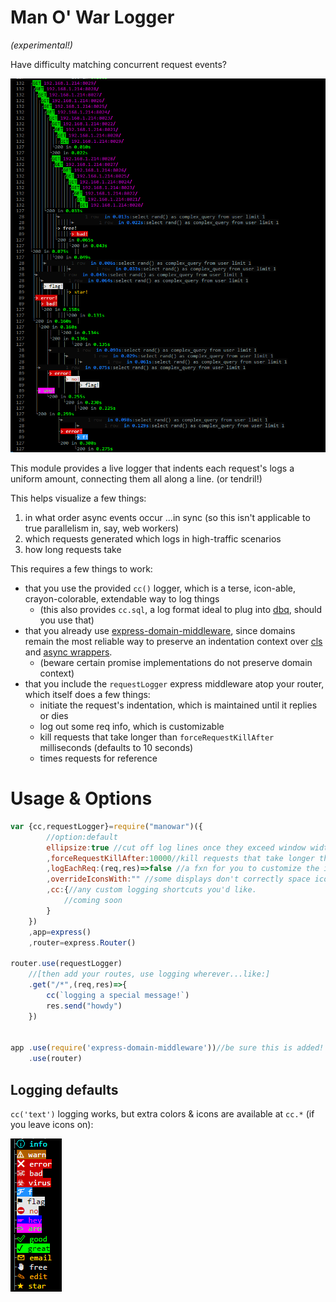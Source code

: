 # Man O' War Logger
_(experimental!)_

Have difficulty matching concurrent request events?

![logging example](https://raw.githubusercontent.com/jnvm/manowar/master/portugese-manowar.png)

This module provides a live logger that indents each request's logs a uniform amount, connecting them all along a line. (or tendril!)

This helps visualize a few things:

1. in what order async events occur ...in sync (so this isn't applicable to true parallelism in, say, web workers)
2. which requests generated which logs in high-traffic scenarios
3. how long requests take

This requires a few things to work:
* that you use the provided `cc()` logger, which is a terse, icon-able, crayon-colorable, extendable way to log things
    * (this also provides `cc.sql`, a log format ideal to plug into [dbq](https://github.com/jnvm/dbq), should you use that)
* that you already use [express-domain-middleware](https://www.npmjs.com/package/express-domain-middleware), since domains remain the most reliable way to preserve an indentation context over [cls](https://www.npmjs.com/package/continuation-local-storage) and [async wrappers](https://github.com/nodejs/tracing-wg/tree/master/docs/AsyncWrap).
    * (beware certain promise implementations do not preserve domain context)
* that you include the `requestLogger` express middleware atop your router, which itself does a few things:
    * initiate the request's indentation, which is maintained until it replies or dies
    * log out some req info, which is customizable
    * kill requests that take longer than `forceRequestKillAfter` milliseconds (defaults to 10 seconds)
    * times requests for reference

# Usage & Options
```javascript
var {cc,requestLogger}=require("manowar")({
        //option:default
        ellipsize:true //cut off log lines once they exceed window width
        ,forceRequestKillAfter:10000//kill requests that take longer than this many millisecond
        ,logEachReq:(req,res)=>false //a fxn for you to customize the incoming request log. Return false to defer to plugin default
        ,overrideIconsWith:"" //some displays don't correctly space icons & break the line display. Override them here
        ,cc:{//any custom logging shortcuts you'd like.
            //coming soon
        }
    })
    ,app=express()
    ,router=express.Router()

router.use(requestLogger)
    //[then add your routes, use logging wherever...like:]
    .get("/*",(req,res)=>{
        cc(`logging a special message!`)
        res.send("howdy")
    })


app .use(require('express-domain-middleware'))//be sure this is added!
    .use(router)


```
## Logging defaults
`cc('text')` logging works, but extra colors & icons are available at `cc.*` (if you leave icons on):

![logging defaults](https://raw.githubusercontent.com/jnvm/manowar/master/icons.png)